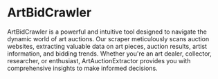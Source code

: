 # ArtBidCrawler

ArtBidCrawler is a powerful and intuitive tool designed to navigate the dynamic world of art auctions. Our scraper meticulously scans auction websites, extracting valuable data on art pieces, auction results, artist information, and bidding trends. Whether you're an art dealer, collector, researcher, or enthusiast, ArtAuctionExtractor provides you with comprehensive insights to make informed decisions.
